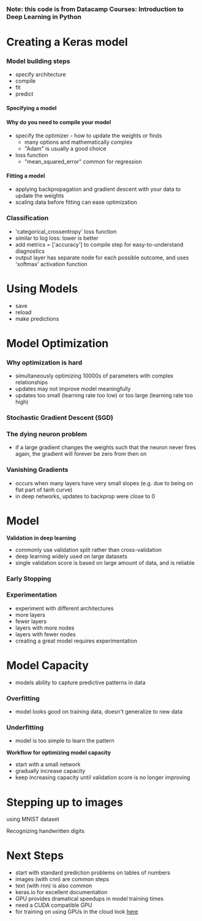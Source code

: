 ### Note: this code is from Datacamp Courses: Introduction to Deep Learning in Python
# Creating a Keras model

### Model building steps
* specify architecture
* compile
* fit
* predict

#### Specifying a model


#### Why do you need to compile your model
* specify the optimizer - how to update the weights or finds
    * many options and mathematically complex
    * "Adam" is usually a good choice
* loss function
    * "mean_squared_error" common for regression

#### Fitting a model
* applying backpropagation and gradient descent with your data to update the weights
* scaling data before fitting can ease optimization


### Classification 
* 'categorical_crossentropy' loss function
* similar to log loss: lower is better
* add metrics = ['accuracy'] to compile step for easy-to-understand diagnostics
* output layer has separate node for each possible outcome, and uses 'softmax' activation function

# Using Models
* save
* reload
* make predictions


# Model Optimization

### Why optimization is hard
* simultaneously optimizing 10000s of parameters with complex relationships
* updates may not improve model meaningfully
* updates too small (learning rate too low) or too large (learning rate too high)

### Stochastic Gradient Descent (SGD)


### The dying neuron problem
* if a large gradient changes the weights such that the neuron never fires again, the gradient will forever be zero from then on

### Vanishing Gradients
* occurs when many layers have very small slopes (e.g. due to being on flat part of tanh curve)
* in deep networks, updates to backprop were close to 0


# Model 
**Validation in deep learning**
* commonly use validation split rather than cross-validation
* deep learning widely used on large datasets
* single validation score is based on large amount of data, and is reliable

### Early Stopping

### Experimentation
* experiment with different architectures
* more layers
* fewer layers
* layers with more nodes
* layers with fewer nodes
* creating a great model requires experimentation


# Model Capacity
* models ability to capture predictive patterns in data

### Overfitting
* model looks good on training data, doesn't generalize to new data

### Underfitting
* model is too simple to learn the pattern

**Workflow for optimizing model capacity**
* start with a small network
* gradually increase capacity
* keep increasing capacity until validation score is no longer improving

# Stepping up to images
using MNIST dataset

Recognizing handwritten digits

# Next Steps
* start with standard prediction problems on tables of numbers
* images (with cnn) are common steps
* text (with rnn) is also common
* keras.io for excellent documentation
* GPU provides dramatical speedups in model training times
* need a CUDA compatible GPU
* for training on using GPUs in the cloud look [here](https://www.datacamp.com/community/tutorials/deep-learning-jupyter-aws)



